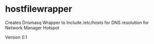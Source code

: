 # hostfilewrapper
Creates Dnsmasq Wrapper to Include /etc/hosts for DNS resolution for Network Manager Hotspot

Version 0.1
